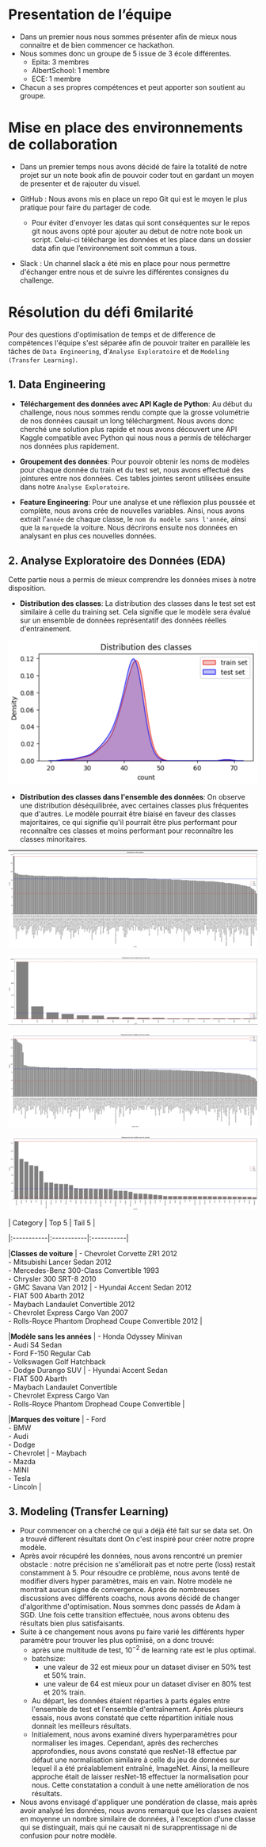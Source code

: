 # Presentation de l’équipe

- Dans un premier nous nous sommes présenter afin de mieux nous connaitre et de bien commencer ce hackathon.
- Nous sommes donc un groupe de 5 issue de 3 école différentes.
	- Epita: 3 membres
	- AlbertSchool: 1 membre
	- ECE: 1 membre
- Chacun a ses propres compétences et peut apporter son soutient au groupe.
# Mise en place des environnements de collaboration

- Dans un premier temps nous avons décidé de faire la totalité de notre projet sur un note book afin de pouvoir coder tout en gardant un moyen de presenter et de rajouter du visuel.
- GitHub : Nous avons mis en place un repo Git qui est le moyen le plus pratique pour faire du partager de code.
	- Pour éviter d'envoyer les datas qui sont conséquentes sur le repos git nous avons opté pour ajouter au debut de notre note book un script. Celui-ci télécharge les données et les place dans un dossier data afin que l’environnement soit commun a tous.

- Slack : Un channel slack a été mis en place pour nous permettre d'échanger entre nous et de suivre les différentes consignes du challenge.

# Résolution du défi 6milarité

Pour des questions d'optimisation de temps et de difference de compétences l'équipe s'est séparée afin de pouvoir traiter en parallèle les tâches de `Data Engineering`, d'`Analyse Exploratoire` et de `Modeling (Transfer Learning)`.

## 1. Data Engineering

  
  

- **Téléchargement des données avec API Kagle de Python**: Au début du challenge, nous nous sommes rendu compte que la grosse volumétrie de nos données causait un long téléchargment. Nous avons donc cherché une solution plus rapide et nous avons découvert une API Kaggle compatible avec Python qui nous nous a permis de télécharger nos données plus rapidement.

  
  

- **Groupement des données**: Pour pouvoir obtenir les noms de modèles pour chaque donnée du train et du test set, nous avons effectué des jointures entre nos données. Ces tables jointes seront utilisées ensuite dans notre `Analyse Exploratoire`.

  
  

- **Feature Engineering**: Pour une analyse et une réflexion plus poussée et complète, nous avons crée de nouvelles variables. Ainsi, nous avons extrait l'`année` de chaque classe, le `nom du modèle sans l'année`, ainsi que la `marque`de la voiture. Nous décrirons ensuite nos données en analysant en plus ces nouvelles données.

  
  

## 2. Analyse Exploratoire des Données (EDA)

  

Cette partie nous a permis de mieux comprendre les données mises à notre disposition.

  

- **Distribution des classes**: La distribution des classes dans le test set est similaire à celle du training set. Cela signifie que le modèle sera évalué sur un ensemble de données représentatif des données réelles d'entrainement.

  

![classes_distribution](img/class_dist.png)

  
  

- **Distribution des classes dans l'ensemble des données**: On observe une distribution déséquilibrée, avec certaines classes plus fréquentes que d'autres. Le modèle pourrait être biaisé en faveur des classes majoritaires, ce qui signifie qu'il pourrait être plus performant pour reconnaître ces classes et moins performant pour reconnaître les classes minoritaires.

  

![class_barplot](img/class_barplot.png)

  

![class_barplot](img/year_barplot.png)

  

![class_barplot](img/model_name_barplot.png)

  

![class_barplot](img/marque_barplot.png)

  
  
  

| Category | Top 5 | Tail 5 |

|:-----------|:-----------|:-----------|

|**Classes de voiture** | - Chevrolet Corvette ZR1 2012<br>- Mitsubishi Lancer Sedan 2012<br>- Mercedes-Benz 300-Class Convertible 1993<br>- Chrysler 300 SRT-8 2010<br>- GMC Savana Van 2012 | - Hyundai Accent Sedan 2012<br>- FIAT 500 Abarth 2012<br>- Maybach Landaulet Convertible 2012<br>- Chevrolet Express Cargo Van 2007<br>- Rolls-Royce Phantom Drophead Coupe Convertible 2012 |

|**Modèle sans les années** | - Honda Odyssey Minivan <br>- Audi S4 Sedan <br>- Ford F-150 Regular Cab <br>- Volkswagen Golf Hatchback <br>- Dodge Durango SUV | - Hyundai Accent Sedan<br>- FIAT 500 Abarth<br> - Maybach Landaulet Convertible<br>- Chevrolet Express Cargo Van<br>- Rolls-Royce Phantom Drophead Coupe Convertible |

|**Marques des voiture** | - Ford<br>- BMW<br>- Audi<br>- Dodge<br>- Chevrolet | - Maybach<br>- Mazda<br>- MINI<br>- Tesla<br>- Lincoln |

## 3. Modeling (Transfer Learning)

- Pour commencer on a cherché ce qui a déjà été fait sur se data set. On a trouvé different résultats dont  On c'est inspiré pour créer notre propre modèle.
- Après avoir récupéré les données, nous avons rencontré un premier obstacle : notre précision ne s'améliorait pas et notre perte (loss) restait constamment à 5. Pour résoudre ce problème, nous avons tenté de modifier divers hyper paramètres, mais en vain. Notre modèle ne montrait aucun signe de convergence. Après de nombreuses discussions avec différents coachs, nous avons décidé de changer d'algorithme d'optimisation. Nous sommes donc passés de Adam à SGD. Une fois cette transition effectuée, nous avons obtenu des résultats bien plus satisfaisants.
- Suite à ce changement nous avons pu faire varié les différents hyper paramètre pour trouver les plus optimisé, on a donc trouvé:
	- après une multitude de test, $10^{-2}$ de learning rate est le plus optimal.
	- batchsize:
		- une valeur de 32 est mieux pour un dataset diviser en 50% test et 50% train.
		- une valeur de 64 est mieux pour un dataset diviser en 80% test et 20% train.
	- Au départ, les données étaient réparties à parts égales entre l'ensemble de test et l'ensemble d'entraînement. Après plusieurs essais, nous avons constaté que cette répartition initiale nous donnait les meilleurs résultats.
	- Initialement, nous avons examiné divers hyperparamètres pour normaliser les images. Cependant, après des recherches approfondies, nous avons constaté que resNet-18 effectue par défaut une normalisation similaire à celle du jeu de données sur lequel il a été préalablement entraîné, ImageNet. Ainsi, la meilleure approche était de laisser resNet-18 effectuer la normalisation pour nous. Cette constatation a conduit à une nette amélioration de nos résultats.
- Nous avons envisagé d'appliquer une pondération de classe, mais après avoir analysé les données, nous avons remarqué que les classes avaient en moyenne un nombre similaire de données, à l'exception d'une classe qui se distinguait, mais qui ne causait ni de surapprentissage ni de confusion pour notre modèle.